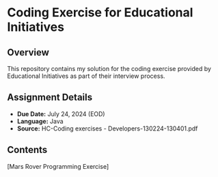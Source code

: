 # Coding Exercise for Educational Initiatives

## Overview
This repository contains my solution for the coding exercise provided by Educational Initiatives as part of their interview process.

## Assignment Details
- **Due Date:** July 24, 2024 (EOD)
- **Language:** Java
- **Source:** HC-Coding exercises - Developers-130224-130401.pdf

## Contents
[Mars Rover Programming Exercise]